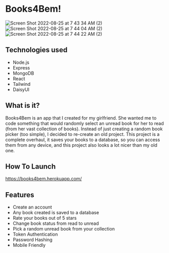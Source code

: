 # Books4Bem!
![Screen Shot 2022-08-25 at 7 43 34 AM (2)](https://user-images.githubusercontent.com/44452019/186660583-eee84121-2648-459e-8469-ecae9c21972e.png)
![Screen Shot 2022-08-25 at 7 44 04 AM (2)](https://user-images.githubusercontent.com/44452019/186660649-e15b7590-5b89-474e-8c11-48619aac5af1.png)
![Screen Shot 2022-08-25 at 7 44 22 AM (2)](https://user-images.githubusercontent.com/44452019/186660702-081efbb5-e3d4-4686-a33e-a6c8dfa13d35.png)


## Technologies used

- Node.js
- Express
- MongoDB
- React
- Tailwind
- DaisyUI

## What is it?

Books4Bem is an app that I created for my girlfriend. She wanted me to code something that would randomly select an unread book for her to read (from her vast collection of books). Instead of just creating a random book picker (too simple), I decided to re-create an old project. This project is a complete overhaul, it saves your books to a database, so you can access them from any device, and this project also looks a lot nicer than my old one.

## How To Launch

https://books4bem.herokuapp.com/

## Features

- Create an account
- Any book created is saved to a database
- Rate your books out of 5 stars
- Change book status from read to unread
- Pick a random unread book from your collection
- Token Authentication
- Password Hashing
- Mobile Friendly
